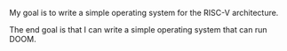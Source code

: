 My goal is to write a simple operating system for the RISC-V architecture.

The end goal is that I can write a simple operating system that can run DOOM.
